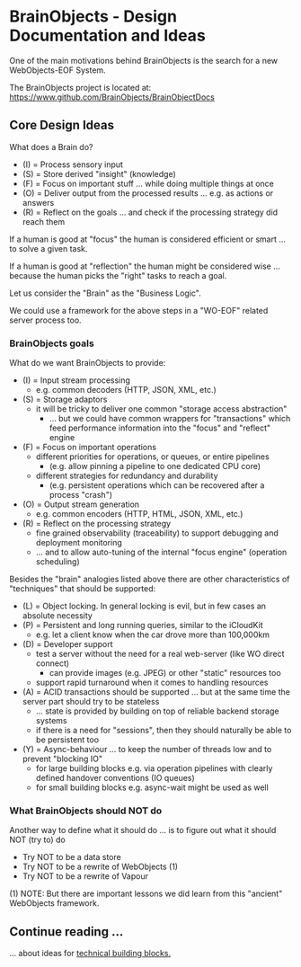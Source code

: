 # BrainObjects - Design Documentation and Ideas

One of the main motivations behind BrainObjects is the search for a new WebObjects-EOF System.

The BrainObjects project is located at: <https://www.github.com/BrainObjects/BrainObjectDocs>



## Core Design Ideas

What does a Brain do?

 - (I) = Process sensory input
 - (S) = Store derived "insight" (knowledge)
 - (F) = Focus on important stuff … while doing multiple things at once
 - (O) = Deliver output from the processed results … e.g. as actions or answers
 - (R) = Reflect on the goals … and check if the processing strategy did reach them

If a human is good at "focus" the human is considered efficient or smart … to solve a given task.

If a human is good at "reflection" the human might be considered wise … because the human picks the "right" tasks to reach a goal.

Let us consider the "Brain" as the "Business Logic". 

We could use a framework for the above steps in a "WO-EOF" related server process too.



### BrainObjects goals

What do we want BrainObjects to provide:

 - (I) = Input stream processing
   - e.g. common decoders (HTTP, JSON, XML, etc.)
 - (S) = Storage adaptors
   - it will be tricky to deliver one common "storage access abstraction"
     - … but we could have common wrappers for "transactions" which feed performance information into the "focus" and "reflect" engine
 - (F) = Focus on important operations
   - different priorities for operations, or queues, or entire pipelines
     - (e.g. allow pinning a pipeline to one dedicated CPU core)
   - different strategies for redundancy and durability
     - (e.g. persistent operations which can be recovered after a process "crash")
 - (O) = Output stream generation
   - e.g. common encoders (HTTP, HTML, JSON, XML, etc.)
 - (R) = Reflect on the processing strategy
   - fine grained observability (traceability) to support debugging and deployment monitoring
   - … and to allow auto-tuning of the internal "focus engine" (operation scheduling)
   
Besides the "brain" analogies listed above there are other characteristics of "techniques" that should be supported:

 - (L) = Object locking. In general locking is evil, but in few cases an absolute necessity
 - (P) = Persistent and long running queries, similar to the iCloudKit
   -  e.g. let a client know when the car drove more than 100,000km
 - (D) = Developer support
   - test a server without the need for a real web-server (like WO direct connect)
     - can provide images (e.g. JPEG) or other "static" resources too
   - support rapid turnaround when it comes to handling resources
 - (A) = ACID transactions should be supported … but at the same time the server part should try to be stateless
   - … state is provided by building on top of reliable backend storage systems
   - if there is a need for "sessions", then they should naturally be able to be persistent too
 - (Y) = Async-behaviour … to keep the number of threads low and to prevent "blocking IO"
   - for large building blocks e.g. via operation pipelines with clearly defined handover conventions (IO queues)
   - for small building blocks e.g. async-wait might be used as well
   
   
   
### What BrainObjects should NOT do

Another way to define what it should do … is to figure out what it should NOT (try to) do

- Try NOT to be a data store
- Try NOT to be a rewrite of WebObjects (1)
- Try NOT to be a rewrite of Vapour
    
     
(1) NOTE: But there are important lessons we did learn from this "ancient" WebObjects framework.



## Continue reading ...

… about ideas for [technical building blocks.](00-Building_Blocks.md)  
